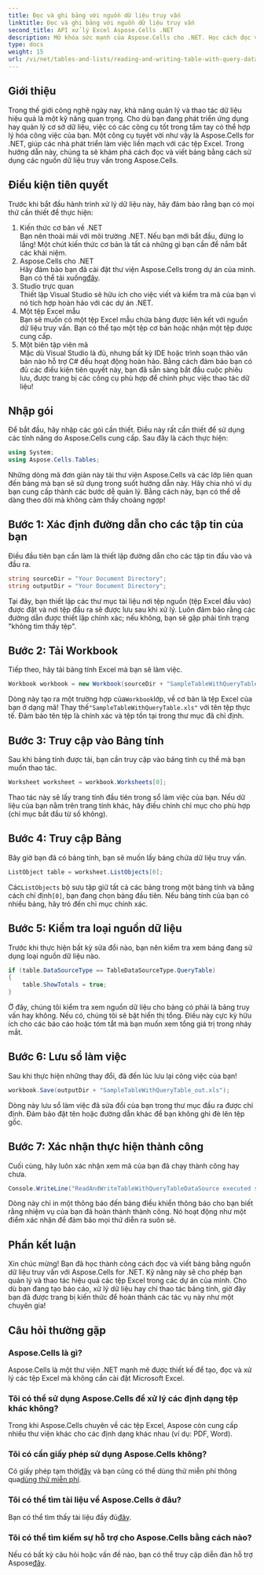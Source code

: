 ```yaml
---
title: Đọc và ghi bảng với nguồn dữ liệu truy vấn
linktitle: Đọc và ghi bảng với nguồn dữ liệu truy vấn
second_title: API xử lý Excel Aspose.Cells .NET
description: Mở khóa sức mạnh của Aspose.Cells cho .NET. Học cách đọc và viết bảng với nguồn dữ liệu truy vấn trong hướng dẫn từng bước chi tiết này.
type: docs
weight: 15
url: /vi/net/tables-and-lists/reading-and-writing-table-with-query-data-source/
---
```

## Giới thiệu
Trong thế giới công nghệ ngày nay, khả năng quản lý và thao tác dữ liệu hiệu quả là một kỹ năng quan trọng. Cho dù bạn đang phát triển ứng dụng hay quản lý cơ sở dữ liệu, việc có các công cụ tốt trong tầm tay có thể hợp lý hóa công việc của bạn. Một công cụ tuyệt vời như vậy là Aspose.Cells for .NET, giúp các nhà phát triển làm việc liền mạch với các tệp Excel. Trong hướng dẫn này, chúng ta sẽ khám phá cách đọc và viết bảng bằng cách sử dụng các nguồn dữ liệu truy vấn trong Aspose.Cells.
## Điều kiện tiên quyết
Trước khi bắt đầu hành trình xử lý dữ liệu này, hãy đảm bảo rằng bạn có mọi thứ cần thiết để thực hiện:
1. Kiến thức cơ bản về .NET  
   Bạn nên thoải mái với môi trường .NET. Nếu bạn mới bắt đầu, đừng lo lắng! Một chút kiến thức cơ bản là tất cả những gì bạn cần để nắm bắt các khái niệm.
2. Aspose.Cells cho .NET  
    Hãy đảm bảo bạn đã cài đặt thư viện Aspose.Cells trong dự án của mình. Bạn có thể tải xuống[đây](https://releases.aspose.com/cells/net/).
3. Studio trực quan  
   Thiết lập Visual Studio sẽ hữu ích cho việc viết và kiểm tra mã của bạn vì nó tích hợp hoàn hảo với các dự án .NET.
4. Một tệp Excel mẫu  
   Bạn sẽ muốn có một tệp Excel mẫu chứa bảng được liên kết với nguồn dữ liệu truy vấn. Bạn có thể tạo một tệp cơ bản hoặc nhận một tệp được cung cấp.
5. Một biên tập viên mã  
   Mặc dù Visual Studio là đủ, nhưng bất kỳ IDE hoặc trình soạn thảo văn bản nào hỗ trợ C# đều hoạt động hoàn hảo.
Bằng cách đảm bảo bạn có đủ các điều kiện tiên quyết này, bạn đã sẵn sàng bắt đầu cuộc phiêu lưu, được trang bị các công cụ phù hợp để chinh phục việc thao tác dữ liệu!
## Nhập gói
Để bắt đầu, hãy nhập các gói cần thiết. Điều này rất cần thiết để sử dụng các tính năng do Aspose.Cells cung cấp. Sau đây là cách thực hiện:
```csharp
using System;
using Aspose.Cells.Tables;
```
Những dòng mã đơn giản này tải thư viện Aspose.Cells và các lớp liên quan đến bảng mà bạn sẽ sử dụng trong suốt hướng dẫn này.
Hãy chia nhỏ ví dụ bạn cung cấp thành các bước dễ quản lý. Bằng cách này, bạn có thể dễ dàng theo dõi mà không cảm thấy choáng ngợp!
## Bước 1: Xác định đường dẫn cho các tập tin của bạn
Điều đầu tiên bạn cần làm là thiết lập đường dẫn cho các tập tin đầu vào và đầu ra. 
```csharp
string sourceDir = "Your Document Directory";
string outputDir = "Your Document Directory";
```
Tại đây, bạn thiết lập các thư mục tài liệu nơi tệp nguồn (tệp Excel đầu vào) được đặt và nơi tệp đầu ra sẽ được lưu sau khi xử lý. Luôn đảm bảo rằng các đường dẫn được thiết lập chính xác; nếu không, bạn sẽ gặp phải tình trạng "không tìm thấy tệp".
## Bước 2: Tải Workbook
Tiếp theo, hãy tải bảng tính Excel mà bạn sẽ làm việc.
```csharp
Workbook workbook = new Workbook(sourceDir + "SampleTableWithQueryTable.xls");
```
 Dòng này tạo ra một trường hợp của`Workbook`lớp, về cơ bản là tệp Excel của bạn ở dạng mã! Thay thế`"SampleTableWithQueryTable.xls"` với tên tệp thực tế. Đảm bảo tên tệp là chính xác và tệp tồn tại trong thư mục đã chỉ định.
## Bước 3: Truy cập vào Bảng tính
Sau khi bảng tính được tải, bạn cần truy cập vào bảng tính cụ thể mà bạn muốn thao tác.
```csharp
Worksheet worksheet = workbook.Worksheets[0];
```
Thao tác này sẽ lấy trang tính đầu tiên trong sổ làm việc của bạn. Nếu dữ liệu của bạn nằm trên trang tính khác, hãy điều chỉnh chỉ mục cho phù hợp (chỉ mục bắt đầu từ số không).
## Bước 4: Truy cập Bảng
Bây giờ bạn đã có bảng tính, bạn sẽ muốn lấy bảng chứa dữ liệu truy vấn.
```csharp
ListObject table = worksheet.ListObjects[0];
```
 Các`ListObjects` bộ sưu tập giữ tất cả các bảng trong một bảng tính và bằng cách chỉ định`[0]`, bạn đang chọn bảng đầu tiên. Nếu bảng tính của bạn có nhiều bảng, hãy trỏ đến chỉ mục chính xác.
## Bước 5: Kiểm tra loại nguồn dữ liệu
Trước khi thực hiện bất kỳ sửa đổi nào, bạn nên kiểm tra xem bảng đang sử dụng loại nguồn dữ liệu nào.
```csharp
if (table.DataSourceType == TableDataSourceType.QueryTable)
{
    table.ShowTotals = true;
}
```
Ở đây, chúng tôi kiểm tra xem nguồn dữ liệu cho bảng có phải là bảng truy vấn hay không. Nếu có, chúng tôi sẽ bật hiển thị tổng. Điều này cực kỳ hữu ích cho các báo cáo hoặc tóm tắt mà bạn muốn xem tổng giá trị trong nháy mắt.
## Bước 6: Lưu sổ làm việc
Sau khi thực hiện những thay đổi, đã đến lúc lưu lại công việc của bạn!
```csharp
workbook.Save(outputDir + "SampleTableWithQueryTable_out.xls");
```
Dòng này lưu sổ làm việc đã sửa đổi của bạn trong thư mục đầu ra được chỉ định. Đảm bảo đặt tên hoặc đường dẫn khác để bạn không ghi đè lên tệp gốc.
## Bước 7: Xác nhận thực hiện thành công
Cuối cùng, hãy luôn xác nhận xem mã của bạn đã chạy thành công hay chưa.
```csharp
Console.WriteLine("ReadAndWriteTableWithQueryTableDataSource executed successfully.");
```
Dòng này chỉ in một thông báo đến bảng điều khiển thông báo cho bạn biết rằng nhiệm vụ của bạn đã hoàn thành thành công. Nó hoạt động như một điểm xác nhận để đảm bảo mọi thứ diễn ra suôn sẻ.
## Phần kết luận
Xin chúc mừng! Bạn đã học thành công cách đọc và viết bảng bằng nguồn dữ liệu truy vấn với Aspose.Cells for .NET. Kỹ năng này sẽ cho phép bạn quản lý và thao tác hiệu quả các tệp Excel trong các dự án của mình. Cho dù bạn đang tạo báo cáo, xử lý dữ liệu hay chỉ thao tác bảng tính, giờ đây bạn đã được trang bị kiến thức để hoàn thành các tác vụ này như một chuyên gia!
## Câu hỏi thường gặp
### Aspose.Cells là gì?  
Aspose.Cells là một thư viện .NET mạnh mẽ được thiết kế để tạo, đọc và xử lý các tệp Excel mà không cần cài đặt Microsoft Excel.
### Tôi có thể sử dụng Aspose.Cells để xử lý các định dạng tệp khác không?  
Trong khi Aspose.Cells chuyên về các tệp Excel, Aspose còn cung cấp nhiều thư viện khác cho các định dạng khác nhau (ví dụ: PDF, Word).
### Tôi có cần giấy phép sử dụng Aspose.Cells không?  
 Có giấy phép tạm thời[đây](https://purchase.aspose.com/temporary-license/) và bạn cũng có thể dùng thử miễn phí thông qua[dùng thử miễn phí](https://releases.aspose.com/).
### Tôi có thể tìm tài liệu về Aspose.Cells ở đâu?  
 Bạn có thể tìm thấy tài liệu đầy đủ[đây](https://reference.aspose.com/cells/net/).
### Tôi có thể tìm kiếm sự hỗ trợ cho Aspose.Cells bằng cách nào?  
 Nếu có bất kỳ câu hỏi hoặc vấn đề nào, bạn có thể truy cập diễn đàn hỗ trợ Aspose[đây](https://forum.aspose.com/c/cells/9).